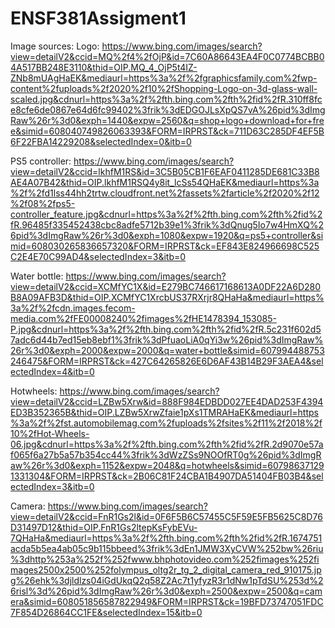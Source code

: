 # ENSF381Assigment1


Image sources:
Logo: https://www.bing.com/images/search?view=detailV2&ccid=MQ%2f4%2fOjP&id=7C60A86643EA4F0C0774BCBB04A517BB248E3110&thid=OIP.MQ_4_OjP5t4IZ-ZNb8mUAgHaEK&mediaurl=https%3a%2f%2fgraphicsfamily.com%2fwp-content%2fuploads%2f2020%2f10%2fShopping-Logo-on-3d-glass-wall-scaled.jpg&cdnurl=https%3a%2f%2fth.bing.com%2fth%2fid%2fR.310ff8fce8cfe6de0867e64d6fc99402%3frik%3dEDGOJLsXpQS7vA%26pid%3dImgRaw%26r%3d0&exph=1440&expw=2560&q=shop+logo+download+for+free&simid=608040749826063393&FORM=IRPRST&ck=711D63C285DF4EF5B6F22FBA14229208&selectedIndex=0&itb=0

PS5 controller: https://www.bing.com/images/search?view=detailV2&ccid=lkhfM1RS&id=3C5B05CB1F6EAF0411285DE681C33B8AE4A07B42&thid=OIP.lkhfM1RSQ4y8it_lcSs54QHaEK&mediaurl=https%3a%2f%2fd1lss44hh2trtw.cloudfront.net%2fassets%2farticle%2f2020%2f12%2f08%2fps5-controller_feature.jpg&cdnurl=https%3a%2f%2fth.bing.com%2fth%2fid%2fR.96485f335452438cbc8adfe5712b39e1%3frik%3dQnug5Io7w4HmXQ%26pid%3dImgRaw%26r%3d0&exph=1080&expw=1920&q=ps5+controller&simid=608030265836657320&FORM=IRPRST&ck=EF843E824966698C525C2E4E70C99AD4&selectedIndex=3&itb=0


Water bottle: https://www.bing.com/images/search?view=detailV2&ccid=XCMfYC1X&id=E279BC746617168613A0DF22A6D280B8A09AFB3D&thid=OIP.XCMfYC1XrcbUS37RXrjr8QHaHa&mediaurl=https%3a%2f%2fcdn.images.fecom-media.com%2fFE00008240%2fimages%2fHE1478394_153085-P.jpg&cdnurl=https%3a%2f%2fth.bing.com%2fth%2fid%2fR.5c231f602d57adc6d44b7ed15eb8ebf1%3frik%3dPfuaoLiA0qYi3w%26pid%3dImgRaw%26r%3d0&exph=2000&expw=2000&q=water+bottle&simid=607994488753246475&FORM=IRPRST&ck=427C64265826E6D6AF43B14B29F3AEA4&selectedIndex=4&itb=0

Hotwheels: https://www.bing.com/images/search?view=detailV2&ccid=LZBw5Xrw&id=888F984EDBDD027EE4DAD253F4394ED3B352365B&thid=OIP.LZBw5XrwZfaie1pXs1TMRAHaEK&mediaurl=https%3a%2f%2fst.automobilemag.com%2fuploads%2fsites%2f11%2f2018%2f10%2fHot-Wheels-06.jpg&cdnurl=https%3a%2f%2fth.bing.com%2fth%2fid%2fR.2d9070e57af065f6a27b5a57b354cc44%3frik%3dWzZSs9NOOfRT0g%26pid%3dImgRaw%26r%3d0&exph=1152&expw=2048&q=hotwheels&simid=607986371291331304&FORM=IRPRST&ck=2B06C81F24CBA1B4907DA51404FB03B4&selectedIndex=3&itb=0

Camera: https://www.bing.com/images/search?view=detailV2&ccid=FnR1Gs2l&id=0F6F5B6C57455C5F59E5FB5625C8D76D31497D12&thid=OIP.FnR1Gs2ltepKsFybEVu-7QHaHa&mediaurl=https%3a%2f%2fth.bing.com%2fth%2fid%2fR.1674751acda5b5ea4ab05c9b115bbeed%3frik%3dEn1JMW3XyCVW%252bw%26riu%3dhttp%253a%252f%252fwww.bhphotovideo.com%252fimages%252fimages2500x2500%252folympus_oltg2r_tg_2_digital_camera_red_910175.jpg%26ehk%3djldlzs04iGdUkqQ2q58Z2Ac7t1yfyzR3r1dNw1pTdSU%253d%26risl%3d%26pid%3dImgRaw%26r%3d0&exph=2500&expw=2500&q=camera&simid=608051856587822949&FORM=IRPRST&ck=19BFD73747051FDC7F854D26864CC1FE&selectedIndex=15&itb=0